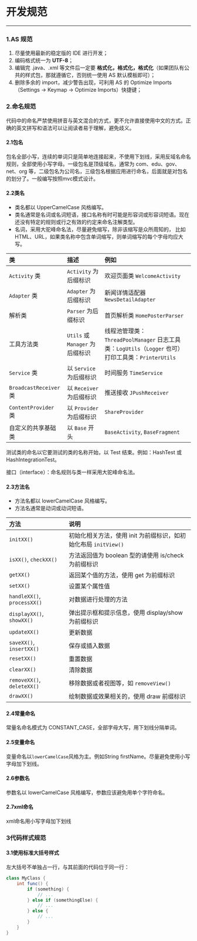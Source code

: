 # 开发规范

---

### 1.AS 规范

1. 尽量使用最新的稳定版的 IDE 进行开发；
2. 编码格式统一为 **UTF-8**；
3. 编辑完 .java、.xml 等文件后一定要 **格式化，格式化，格式化**（如果团队有公共的样式包，那就遵循它，否则统一使用 AS 默认模板即可）；
4. 删除多余的 import，减少警告出现，可利用 AS 的 Optimize Imports（Settings -&gt; Keymap -&gt; Optimize Imports）快捷键；

### 2.命名规范

代码中的命名严禁使用拼音与英文混合的方式，更不允许直接使用中文的方式。正确的英文拼写和语法可以让阅读者易于理解，避免歧义。

#### 2.1包名

包名全部小写，连续的单词只是简单地连接起来，不使用下划线，采用反域名命名规则，全部使用小写字母。一级包名是顶级域名，通常为 com、edu、gov、net、org 等，二级包名为公司名，三级包名根据应用进行命名，后面就是对包名的划分了。一般编写按照mvc模式设计。

#### 2.2类名

* 类名都以 UpperCamelCase 风格编写。
* 类名通常是名词或名词短语，接口名称有时可能是形容词或形容词短语。现在还没有特定的规则或行之有效的约定来命名注解类型。
* 名词，采用大驼峰命名法，尽量避免缩写，除非该缩写是众所周知的， 比如 HTML、URL，如果类名称中包含单词缩写，则单词缩写的每个字母均应大写。

| 类 | 描述 | 例如 |
| :--- | :--- | :--- |
| `Activity` 类 | `Activity` 为后缀标识 | 欢迎页面类 `WelcomeActivity` |
| `Adapter` 类 | `Adapter` 为后缀标识 | 新闻详情适配器 `NewsDetailAdapter` |
| 解析类 | `Parser` 为后缀标识 | 首页解析类 `HomePosterParser` |
| 工具方法类 | `Utils` 或 `Manager` 为后缀标识 | 线程池管理类：`ThreadPoolManager` 日志工具类：`LogUtils`（`Logger` 也可） 打印工具类：`PrinterUtils` |
| `Service` 类 | 以 `Service` 为后缀标识 | 时间服务 `TimeService` |
| `BroadcastReceiver` 类 | 以 `Receiver` 为后缀标识 | 推送接收 `JPushReceiver` |
| `ContentProvider` 类 | 以 `Provider` 为后缀标识 | `ShareProvider` |
| 自定义的共享基础类 | 以 `Base` 开头 | `BaseActivity`, `BaseFragment` |

测试类的命名以它要测试的类的名称开始，以 Test 结束。例如：HashTest 或 HashIntegrationTest。

接口（interface）：命名规则与类一样采用大驼峰命名法。

#### 2.3方法名

* 方法名都以 lowerCamelCase 风格编写。
* 方法名通常是动词或动词短语。

| 方法 | 说明 |
| :--- | :--- |
| `initXX()` | 初始化相关方法，使用 init 为前缀标识，如初始化布局 `initView()` |
| `isXX()`, `checkXX()` | 方法返回值为 boolean 型的请使用 is/check 为前缀标识 |
| `getXX()` | 返回某个值的方法，使用 get 为前缀标识 |
| `setXX()` | 设置某个属性值 |
| `handleXX()`, `processXX()` | 对数据进行处理的方法 |
| `displayXX()`, `showXX()` | 弹出提示框和提示信息，使用 display/show 为前缀标识 |
| `updateXX()` | 更新数据 |
| `saveXX()`, `insertXX()` | 保存或插入数据 |
| `resetXX()` | 重置数据 |
| `clearXX()` | 清除数据 |
| `removeXX()`, `deleteXX()` | 移除数据或者视图等，如 `removeView()` |
| `drawXX()` | 绘制数据或效果相关的，使用 draw 前缀标识 |

#### 2.4常量命名

常量名命名模式为 CONSTANT\_CASE，全部字母大写，用下划线分隔单词。

#### 2.5变量命名

变量命名以`lowerCamelCase`风格为主。例如String firstName。尽量避免使用小写字母加下划线。

#### 2.6参数名

参数名以 lowerCamelCase 风格编写，参数应该避免用单个字符命名。

#### 2.7xml命名

xml命名用小写字母加下划线

### 3代码样式规范

#### 3.1使用标准大括号样式

左大括号不单独占一行，与其前面的代码位于同一行：

```java
class MyClass {
    int func() {
        if (something) {
            // ...
        } else if (somethingElse) {
            // ...
        } else {
            // ...
        }
    }
}
```



